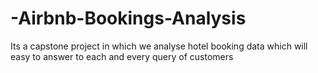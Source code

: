 # -Airbnb-Bookings-Analysis
Its a capstone project in which we analyse hotel booking data which will easy to answer to each and every query of customers
